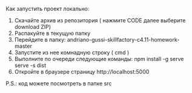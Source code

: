 Как запустить проект локально:
1. Скачайте архив из репозитория ( нажмите CODE далее выберите download ZIP)
2. Распакуйте в текущую папку
3. Перейдите в папку: andriano-gussi-skillfactory-c4.11-homework-master
4. Запустите из нее комнадную строку ( cmd )
5. Выполните по очереди следующие команды:
    npm install -g serve
    serve -s dist
6. Откройте в браузере страницу http://localhost:5000

P.S.: код можете посмотреть в папке src
